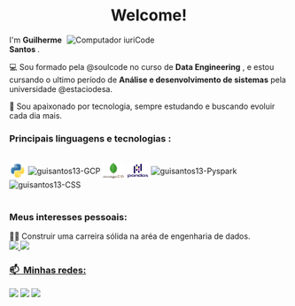<h1 align="center"> Welcome!</h1>


<img src="https://raw.githubusercontent.com/MicaelliMedeiros/micaellimedeiros/master/image/computer-illustration.png" min-width="400px" max-width="400px" width="400px" align="right" alt="Computador iuriCode">

<p align="left" > 
 I'm <b> Guilherme Santos </b>.
</p>
<p align="left" >
💻 Sou formado pela @soulcode no curso de <b>Data Engineering</b> , e estou cursando o ultimo período de  <b>Análise e desenvolvimento de sistemas</b> pela universidade @estaciodesa.</p>

<p align="left" >💼 Sou apaixonado por tecnologia, sempre estudando e buscando evoluir cada dia mais.</p>

<h3>Principais linguagens e tecnologias : </h3>
<div style="display: inline_block"><br>
  <img align="center" alt="guisantos13-Python" height="30" width="30" src="https://raw.githubusercontent.com/devicons/devicon/master/icons/python/python-original.svg">
  <img align="center" alt="guisantos13-GCP" height="30" width="30"
src="https://img.icons8.com/color/96/000000/google-cloud.png" />
    <img align="center" alt="guisantos13-Mongodb" height="30" width="40" src="https://raw.githubusercontent.com/devicons/devicon/master/icons/mongodb/mongodb-original-wordmark.svg">
  <img align="center" alt="guisantos13-Pandas" height="30" width="40" src="https://raw.githubusercontent.com/devicons/devicon/master/icons/pandas/pandas-original-wordmark.svg">
   <img align="center" alt="guisantos13-Pyspark" height="30" width="40" src="https://cdn.icon-icons.com/icons2/2699/PNG/512/apache_spark_logo_icon_170561.png">
  <img align="center" alt="guisantos13-CSS" height="30" width="40" src="https://img.icons8.com/color/48/000000/mysql-logo.png">
 </div><br>
 
 

<h3>Meus interesses pessoais:</h3>
<!--<img align="right" alt="GIF" src="" width="400px" /> -->
👩‍💻 Construir uma carreira sólida na aréa de engenharia de dados.


<div>
  <a href="https://github.com/guisantos13">
  <img height="150em" src="https://github-readme-stats.vercel.app/api?username=guisantos13&show_icons=true&theme=omni&include_all_commits=true&count_private=true"/>
  <img height="150em" src="https://github-readme-stats.vercel.app/api/top-langs/?username=guisantos13&layout=compact&langs_count=16&theme=omni"/>
</div>



 ### <h3>📫 &nbsp;Minhas redes:</h3>
 <div>
    <a href="https://www.linkedin.com/in/guilherme-santos13/" target="_blank"><img src="https://img.shields.io/badge/LinkedIn-0077B5?style=for-the-badge&logo=linkedin&logoColor=white target="_blank"></a> 
    <a href="https://discord.com/channels/Gui Santos#6565" target="_blank"><img src="https://img.shields.io/badge/Discord-7289DA?style=for-the-badge&logo=discord&logoColor=white target="_blank"></a> 
    <a href="https://wa.me/5531994568643" target="_blank"><img src="https://img.shields.io/badge/WhatsApp-25D366?style=for-the-badge&logo=whatsapp&logoColor=white" target="_blank"></a> 
</div>

 

   

<!---
guisantos13/guisantos13 is a ✨ special ✨ repository because its `README.md` (this file) appears on your GitHub profile.
You can click the Preview link to take a look at your changes.
--->
